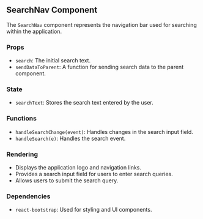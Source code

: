 
## SearchNav Component

The `SearchNav` component represents the navigation bar used for searching within the application.

### Props

- `search`: The initial search text.
- `sendDataToParent`: A function for sending search data to the parent component.

### State

- `searchText`: Stores the search text entered by the user.

### Functions

- `handleSearchChange(event)`: Handles changes in the search input field.
- `handleSearch(e)`: Handles the search event.

### Rendering

- Displays the application logo and navigation links.
- Provides a search input field for users to enter search queries.
- Allows users to submit the search query.

### Dependencies

- `react-bootstrap`: Used for styling and UI components.